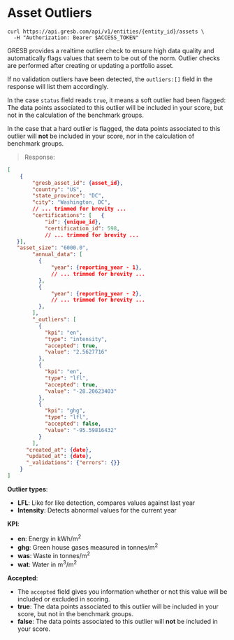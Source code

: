 # Asset Outliers
```shell
curl https://api.gresb.com/api/v1/entities/{entity_id}/assets \
  -H "Authorization: Bearer $ACCESS_TOKEN"
```
GRESB provides a realtime outlier check to ensure high data quality and automatically flags
values that seem to be out of the norm. Outlier checks are performed after creating or updating a portfolio asset.

If no validation outliers have been detected, the `outliers:[]` field in the response will list them accordingly.

In the case `status` field reads `true`, it means a soft outlier had been flagged:
The data points associated to this outlier will be included in your score, but not in the calculation of the benchmark groups.

In the case that a hard outlier is flagged, the data points associated to this outlier will **not** be included in your score, nor in the calculation of benchmark groups.

> Response:

```json
[
    {
        "gresb_asset_id": {asset_id},
        "country": "US",
        "state_province": "DC",
        "city": "Washington, DC",
        // ... trimmed for brevity ...
        "certifications": [   {
            "id": {unique_id},
            "certification_id": 598,
            // ... trimmed for brevity ...
   }],
   "asset_size": "6000.0",
        "annual_data": [
          {
              "year": {reporting_year - 1},
              // ... trimmed for brevity ...
          },
          {
              "year": {reporting_year - 2},
              // ... trimmed for brevity ...
          },
        ],
        "_outliers": [
          {
            "kpi": "en",
            "type": "intensity",
            "accepted": true,
            "value": "2.5627716"
          },
          {
            "kpi": "en",
            "type": "lfl",
            "accepted": true,
            "value": "-28.20623403"
          },
          {
            "kpi": "ghg",
            "type": "lfl",
            "accepted": false,
            "value": "-95.59816432"
          }
        ],
      "created_at": {date},
      "updated_at": {date},
      "_validations": {"errors": {}}
    }
]
```
**Outlier types**:

- **LFL**: Like for like detection, compares values against last year
- **Intensity**: Detects abnormal values for the current year

**KPI**:

- **en**: Energy in kWh/m<sup>2</sup>
- **ghg**: Green house gases measured in tonnes/m<sup>2</sup>
- **was**: Waste in tonnes/m<sup>2</sup>
- **wat**: Water in m<sup>3</sup>/m<sup>2</sup>

**Accepted**:

- The `accepted` field gives you information whether or not this value will be included or excluded in scoring.
- **true**: The data points associated to this outlier will be included in your score, but not in the benchmark groups.
- **false**:  The data points associated to this outlier will <strong>not</strong> be included in your score.